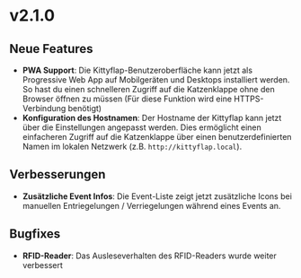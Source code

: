 # v2.1.0

## Neue Features
- **PWA Support**: Die Kittyflap-Benutzeroberfläche kann jetzt als Progressive Web App auf Mobilgeräten und Desktops installiert werden. So hast du einen schnelleren Zugriff auf die Katzenklappe ohne den Browser öffnen zu müssen (Für diese Funktion wird eine HTTPS-Verbindung benötigt)
- **Konfiguration des Hostnamen**: Der Hostname der Kittyflap kann jetzt über die Einstellungen angepasst werden. Dies ermöglicht einen einfacheren Zugriff auf die Katzenklappe über einen benutzerdefinierten Namen im lokalen Netzwerk (z.B. `http://kittyflap.local`).

## Verbesserungen
- **Zusätzliche Event Infos**: Die Event-Liste zeigt jetzt zusätzliche Icons bei manuellen Entriegelungen / Verriegelungen während eines Events an.

## Bugfixes
- **RFID-Reader**: Das Ausleseverhalten des RFID-Readers wurde weiter verbessert
